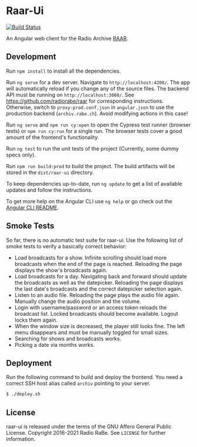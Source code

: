 # Raar-Ui

[![Build Status](https://app.travis-ci.com/radiorabe/raar-ui.svg?branch=master)](https://app.travis-ci.com/github/radiorabe/raar-ui)

An Angular web client for the Radio Archive [RAAR](https://github.com/radiorabe/raar).

## Development

Run `npm install` to install all the dependencies.

Run `ng serve` for a dev server. Navigate to `http://localhost:4200/`. The app will automatically reload if you change any of the source files. The backend API must be running on `http://localhost:3000/`. See https://github.com/radiorabe/raar for corresponding instructions. Otherwise, switch to `proxy-prod.conf.json` in `angular.json` to use the production backend (`archiv.rabe.ch`). Avoid modifying actions in this case!

Run `ng serve` and `npm run cy:open` to open the Cypress test runner (browser tests) or `npm run cy:run` for a single run. The browser tests cover a good amount of the frontend's functionality.

Run `ng test` to run the unit tests of the project (Currently, some dummy specs only).

Run `npm run build:prod` to build the project. The build artifacts will be stored in the `dist/raar-ui` directory.

To keep dependencies up-to-date, run `ng update` to get a list of available updates and follow the instructions.

To get more help on the Angular CLI use `ng help` or go check out the [Angular CLI README](https://github.com/angular/angular-cli/blob/master/README.md).

## Smoke Tests

So far, there is no automatic test suite for raar-ui. Use the following list
of smoke tests to verify a basically correct behavior:

- Load broadcasts for a show. Infinite scrolling should load more broadcasts
  when the end of the page is reached. Reloading the page displays the
  show's broadcasts again.
- Load broadcasts for a day. Navigating back and forward should update the
  broadcasts as well as the datepicker. Reloading the page displays the
  last date's broadcasts and the correct datepicker selection again.
- Listen to an audio file. Reloading the page plays the audio file again.
  Manually change the audio position and the volume.
- Login with username/password or an access token reloads the broadcast list.
  Locked broadcasts should become available. Logout locks them again.
- When the window size is decreased, the player still looks fine. The left
  menu disappears and must be manually toggled for small sizes.
- Searching for shows and broadcasts works.
- Picking a date via months works.

## Deployment

Run the following command to build and deploy the frontend. You need a correct
SSH host alias called `archiv` pointing to your server.

```bash
$ ./deploy.sh
```

## License

raar-ui is released under the terms of the GNU Affero General Public License.
Copyright 2016-2021 Radio RaBe.
See `LICENSE` for further information.
